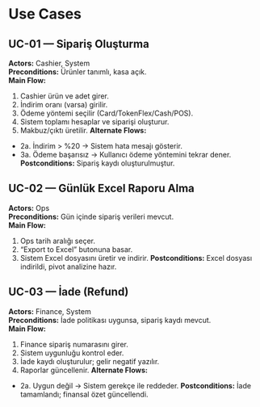 # Use Cases

## UC-01 — Sipariş Oluşturma
**Actors:** Cashier, System  
**Preconditions:** Ürünler tanımlı, kasa açık.  
**Main Flow:**
1. Cashier ürün ve adet girer.
2. İndirim oranı (varsa) girilir.
3. Ödeme yöntemi seçilir (Card/TokenFlex/Cash/POS).
4. Sistem toplamı hesaplar ve siparişi oluşturur.
5. Makbuz/çıktı üretilir.
**Alternate Flows:**
- 2a. İndirim > %20 → Sistem hata mesajı gösterir.
- 3a. Ödeme başarısız → Kullanıcı ödeme yöntemini tekrar dener.
**Postconditions:** Sipariş kaydı oluşturulmuştur.

## UC-02 — Günlük Excel Raporu Alma
**Actors:** Ops  
**Preconditions:** Gün içinde sipariş verileri mevcut.  
**Main Flow:**
1. Ops tarih aralığı seçer.
2. “Export to Excel” butonuna basar.
3. Sistem Excel dosyasını üretir ve indirir.
**Postconditions:** Excel dosyası indirildi, pivot analizine hazır.

## UC-03 — İade (Refund)
**Actors:** Finance, System  
**Preconditions:** İade politikası uygunsa, sipariş kaydı mevcut.  
**Main Flow:**
1. Finance sipariş numarasını girer.
2. Sistem uygunluğu kontrol eder.
3. İade kaydı oluşturulur; gelir negatif yazılır.
4. Raporlar güncellenir.
**Alternate Flows:**
- 2a. Uygun değil → Sistem gerekçe ile reddeder.
**Postconditions:** İade tamamlandı; finansal özet güncellendi.
